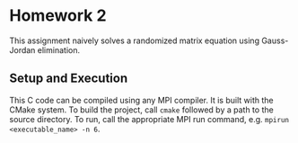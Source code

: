 # Homework 2

This assignment naively solves a randomized matrix equation using Gauss-Jordan elimination.

## Setup and Execution

This C code can be compiled using any MPI compiler. It is built with the CMake system. To build the project, call `cmake` followed by a path to the source directory. To run, call the appropriate MPI run command, e.g. `mpirun <executable_name> -n 6`.
